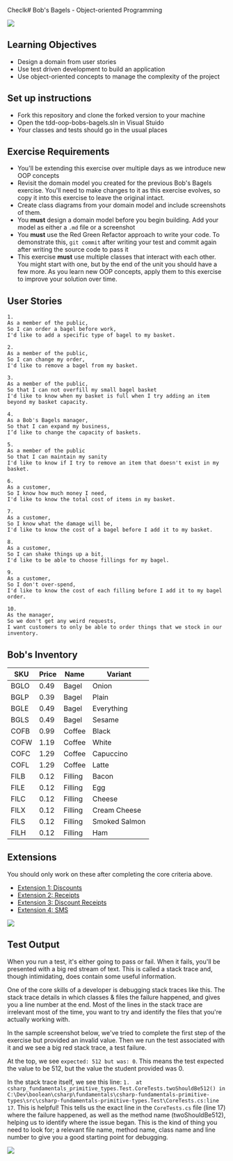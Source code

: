 Checlk# Bob's Bagels - Object-oriented Programming

![](./assets/bagels.webp)

## Learning Objectives
- Design a domain from user stories
- Use test driven development to build an application
- Use object-oriented concepts to manage the complexity of the project

## Set up instructions
- Fork this repository and clone the forked version to your machine
- Open the tdd-oop-bobs-bagels.sln in Visual Stuido
- Your classes and tests should go in the usual places

## Exercise Requirements

- You'll be extending this exercise over multiple days as we introduce new OOP concepts
- Revisit the domain model you created for the previous Bob's Bagels exercise. You'll need to make changes to it as this exercise evolves, so copy it into this exercise to leave the original intact.
- Create class diagrams from your domain model and include screenshots of them.
- You **must** design a domain model before you begin building. Add your model as either a `.md` file or a screenshot
- You **must** use the Red Green Refactor approach to write your code. To demonstrate this, `git commit` after writing your test and commit again after writing the source code to pass it
- This exercise **must** use multiple classes that interact with each other. You might start with one, but by the end of the unit you should have a few more. As you learn new OOP concepts, apply them to this exercise to improve your solution over time.

## User Stories

```
1.
As a member of the public,
So I can order a bagel before work,
I'd like to add a specific type of bagel to my basket.
```

```
2.
As a member of the public,
So I can change my order,
I'd like to remove a bagel from my basket.
```

```
3.
As a member of the public,
So that I can not overfill my small bagel basket
I'd like to know when my basket is full when I try adding an item beyond my basket capacity.
```

```
4.
As a Bob's Bagels manager,
So that I can expand my business,
I’d like to change the capacity of baskets.
```

```
5.
As a member of the public
So that I can maintain my sanity
I'd like to know if I try to remove an item that doesn't exist in my basket.
```

```
6.
As a customer,
So I know how much money I need,
I'd like to know the total cost of items in my basket.
```

```
7.
As a customer,
So I know what the damage will be,
I'd like to know the cost of a bagel before I add it to my basket.
```

```
8.
As a customer,
So I can shake things up a bit,
I'd like to be able to choose fillings for my bagel.
```

```
9.
As a customer,
So I don't over-spend,
I'd like to know the cost of each filling before I add it to my bagel order.
```

```
10.
As the manager,
So we don't get any weird requests,
I want customers to only be able to order things that we stock in our inventory.
```

## Bob's Inventory

| SKU  | Price | Name    | Variant       |
|------|-------|---------|---------------|
| BGLO | 0.49  | Bagel   | Onion         |
| BGLP | 0.39  | Bagel   | Plain         |
| BGLE | 0.49  | Bagel   | Everything    |
| BGLS | 0.49  | Bagel   | Sesame        |
| COFB | 0.99  | Coffee  | Black         |
| COFW | 1.19  | Coffee  | White         |
| COFC | 1.29  | Coffee  | Capuccino     |
| COFL | 1.29  | Coffee  | Latte         |
| FILB | 0.12  | Filling | Bacon         |
| FILE | 0.12  | Filling | Egg           |
| FILC | 0.12  | Filling | Cheese        |
| FILX | 0.12  | Filling | Cream Cheese  |
| FILS | 0.12  | Filling | Smoked Salmon |
| FILH | 0.12  | Filling | Ham           |

## Extensions

You should only work on these after completing the core criteria above.

- [Extension 1: Discounts](./extension1.md)
- [Extension 2: Receipts](./extension2.md)
- [Extension 3: Discount Receipts](./extension3.md)
- [Extension 4: SMS](./extension4.md)


![](./assets/run_test_single.png)

## Test Output

When you run a test, it's either going to pass or fail. When it fails, you'll be presented with a big red stream of text. This is called a stack trace and, though intimidating, does contain some useful information.

One of the core skills of a developer is debugging stack traces like this. The stack trace details in which classes & files the failure happened, and gives you a line number at the end. Most of the lines in the stack trace are irrelevant most of the time, you want to try and identify the files that you're actually working with.

In the sample screenshot below, we've tried to complete the first step of the exercise but provided an invalid value. Then we run the test associated with it and we see a big red stack trace, a test failure.

At the top, we see `expected: 512 but was: 0`. This means the test expected the value to be 512, but the value the student provided was 0.

In the stack trace itself, we see this line: `1.  at csharp_fundamentals_primitive_types.Test.CoreTests.twoShouldBe512() in C:\Dev\boolean\csharp\fundamentals\csharp-fundamentals-primitive-types\src\csharp-fundamentals-primitive-types.Test\CoreTests.cs:line 17`. This is helpful! This tells us the exact line in the `CoreTests.cs` file (line 17) where the failure happened, as well as the method name (twoShouldBe512), helping us to identify where the issue began. This is the kind of thing you need to look for; a relevant file name, method name, class name and line number to give you a good starting point for debugging.

![](./assets/test-failure.png)
